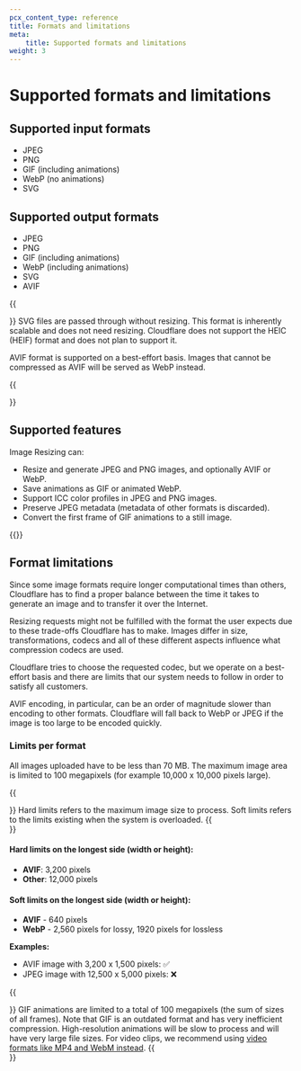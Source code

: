 ```yaml
---
pcx_content_type: reference
title: Formats and limitations
meta:
    title: Supported formats and limitations
weight: 3
---
```


# Supported formats and limitations

## Supported input formats

* JPEG
* PNG
* GIF (including animations)
* WebP (no animations)
* SVG

## Supported output formats

* JPEG
* PNG
* GIF (including animations)
* WebP (including animations)
* SVG
* AVIF

{{<Aside type="warning" header="Important">}}
SVG files are passed through without resizing. This format is inherently scalable and does not need resizing. Cloudflare does not support the HEIC (HEIF) format and does not plan to support it.

AVIF format is supported on a best-effort basis. Images that cannot be compressed as AVIF will be served as WebP instead.

{{</Aside>}}

## Supported features

Image Resizing can:

* Resize and generate JPEG and PNG images, and optionally AVIF or WebP.
* Save animations as GIF or animated WebP.
* Support ICC color profiles in JPEG and PNG images.
* Preserve JPEG metadata (metadata of other formats is discarded).
* Convert the first frame of GIF animations to a still image.

{{<render file="_svg.md">}}

## Format limitations

Since some image formats require longer computational times than others, Cloudflare has to find a proper balance between the time it takes to generate an image and to transfer it over the Internet.

Resizing requests might not be fulfilled with the format the user expects due to these trade-offs Cloudflare has to make. Images differ in size, transformations, codecs and all of these different aspects influence what compression codecs are used.

Cloudflare tries to choose the requested codec, but we operate on a best-effort basis and there are limits that our system needs to follow in order to satisfy all customers.

AVIF encoding, in particular, can be an order of magnitude slower than encoding to other formats. Cloudflare will fall back to WebP or JPEG if the image is too large to be encoded quickly.

### Limits per format

All images uploaded have to be less than 70 MB. The maximum image area is limited to 100 megapixels (for example 10,000 x 10,000 pixels large).

{{<Aside type="note">}} Hard limits refers to the maximum image size to process. Soft limits refers to the limits existing when the system is overloaded. {{</Aside>}}

#### Hard limits on the longest side (width or height):

- **AVIF**: 3,200 pixels
- **Other**: 12,000 pixels

#### Soft limits on the longest side (width or height):

- **AVIF** - 640 pixels
- **WebP** - 2,560 pixels for lossy, 1920 pixels for lossless

**Examples:**

- AVIF image with 3,200 x 1,500 pixels: ✅
- JPEG image with 12,500 x 5,000 pixels: ❌

{{<Aside type="note">}}
GIF animations are limited to a total of 100 megapixels (the sum of sizes of all frames). Note that GIF is an outdated format and has very inefficient compression. High-resolution animations will be slow to process and will have very large file sizes. For video clips, we recommend using [video formats like MP4 and WebM instead](/stream/).
{{</Aside>}}